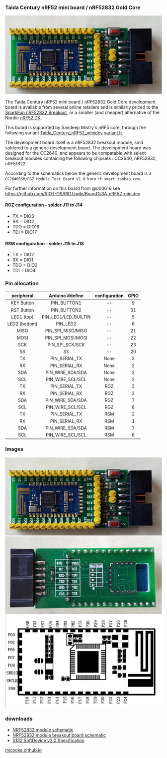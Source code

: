 ### Taida Century nRF52 mini board / nRF52832 Gold Core
![nrf52832 top](nRF52832_TaidaCentury_GoldCore/nrf52832_top.jpg)

The Taida Century nRF52 mini board / nRF52832 Gold Core development board is available from several online retailers and is similarly priced to the [SparkFun nRF52832 Breakout](https://www.sparkfun.com/products/13990), or a smaller (and cheaper) alternative of the Nordic [nRF52 DK](https://www.nordicsemi.com/eng/Products/Bluetooth-low-energy/nRF52-DK).

This board is supported by Sandeep Mistry's nRF5 core, through the following variant 
[Taida_Century_nRF52_minidev variant.h](https://github.com/sandeepmistry/arduino-nRF5/tree/master/variants/Taida_Century_nRF52_minidev/variant.h).

The development board itself is a nRF52832 breakout module, smd soldered to a generic development board. The development board was designed for the CC2640, and appears to be compatable with select breakout modules containing the following chipsets :  CC2640, nRF52832, nRF51822.

According to the schematics below the generic development board is a ```CC2640RSM/RGZ Module Test Board V1.0``` from ```rf-smart.taobao.com```.

For further information on this board from @d00616 see  https://github.com/RIOT-OS/RIOT/wiki/Board%3A-nRF52-minidev

#### RGZ configuration - solder J11 to J14
* TX = DIO3
* RX = DIO2
* TDO = DIO16
* TDI = DIO17

#### RSM configuration - solder J15 to J18
* TX = DIO2
* RX = DIO1
* TDO = DIO3
* TDI = DIO4

### Pin allocation

| peripheral    | Arduino #define      | configuration | GPIO
| :---:         | :---:                | :---:         | :---: 
| KEY Button    | PIN_BUTTON1          | --            | 9
| RST Button    | PIN_BUTTON2          | --            | 31
| LED1 (top)    | PIN_LED1/LED_BUILTIN | --            | 5
| LED2 (bottom) | PIN_LED2             | --            | 6
| MISO          | PIN_SPI_MISO/MISO    | --            | 21
| MOSI          | PIN_SPI_MOSI/MOSI    | --            | 22
| SCK           | PIN_SPI_SCK/SCK      | --            | 23
| SS            | SS                   | --            | 20
| TX            | PIN_SERIAL_TX        | None          | 3
| RX            | PIN_SERIAL_RX        | None          | 2
| SDA           | PIN_WIRE_SDA/SDA     | None          | 2
| SCL           | PIN_WIRE_SCL/SCL     | None          | 3
| TX            | PIN_SERIAL_TX        | RGZ           | 3
| RX            | PIN_SERIAL_RX        | RGZ           | 2
| SDA           | PIN_WIRE_SDA/SDA     | RGZ           | 7
| SCL           | PIN_WIRE_SCL/SCL     | RGZ           | 8
| TX            | PIN_SERIAL_TX        | RSM           | 2
| RX            | PIN_SERIAL_RX        | RSM           | 1
| SDA           | PIN_WIRE_SDA/SDA     | RSM           | 7
| SCL           | PIN_WIRE_SCL/SCL     | RSM           | 8

### Images
![nrf52832 top](nRF52832_TaidaCentury_GoldCore/nrf52832_top.jpg)
![nrf52832 bottom](nRF52832_TaidaCentury_GoldCore/nrf52832_bottom.jpg)
![nrf52832 breakout module](nRF52832_TaidaCentury_GoldCore/nrf52832_breakout.jpg)

### downloads

* <a href="nRF52832_TaidaCentury_GoldCore/NRF52832 Core Board V1.0.pdf" download>NRF52832 module schematic</a>
* <a href="nRF52832_TaidaCentury_GoldCore/NRF52832 Module Test Board V1.0.pdf" download>NRF52832 module breakout board schematic</a>
* <a href="nRF52832_TaidaCentury_GoldCore/S132_SDS_v2.0.pdf" download>S132 SoftDevice v2.0 Specification</a>

[micooke.github.io](./)
